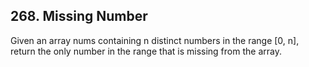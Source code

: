 ## 268. Missing Number

Given an array nums containing n distinct numbers in the range [0, n], return the only number in the range that is missing from the array.
